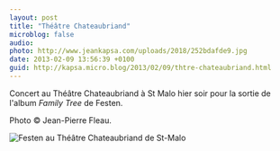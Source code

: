 ```yaml
---
layout: post
title: "Théâtre Chateaubriand"
microblog: false
audio: 
photo: http://www.jeankapsa.com/uploads/2018/252bdafde9.jpg
date: 2013-02-09 13:56:39 +0100
guid: http://kapsa.micro.blog/2013/02/09/thtre-chateaubriand.html
---
```

Concert au Théâtre Chateaubriand à St Malo hier soir pour la sortie de l'album _Family Tree_ de Festen.

Photo © Jean-Pierre Fleau.

<img src="http://www.jeankapsa.com/uploads/2018/252bdafde9.jpg" alt="Festen au Théâtre Chateaubriand de St-Malo"/>
